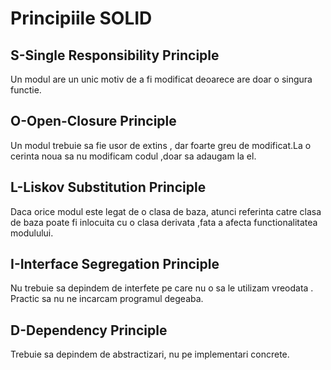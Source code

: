 # Principiile SOLID

## S-Single Responsibility Principle

Un modul are un unic motiv de a fi modificat deoarece are doar o singura functie.

## O-Open-Closure Principle

Un modul trebuie sa fie usor de extins , dar foarte greu de modificat.La o cerinta noua sa nu modificam codul ,doar sa adaugam la  el.

## L-Liskov Substitution Principle

Daca orice modul este legat de  o clasa de baza, atunci referinta catre clasa de baza poate fi inlocuita cu o clasa derivata ,fata a afecta functionalitatea modulului.

## I-Interface Segregation Principle

Nu trebuie sa depindem de interfete pe care nu o sa le utilizam vreodata . Practic sa nu ne incarcam programul degeaba.

## D-Dependency Principle

Trebuie sa depindem de abstractizari, nu pe implementari concrete.